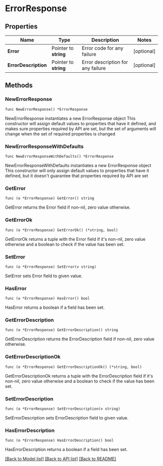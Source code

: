 # ErrorResponse

## Properties

Name | Type | Description | Notes
------------ | ------------- | ------------- | -------------
**Error** | Pointer to **string** | Error code for any failure | [optional] 
**ErrorDescription** | Pointer to **string** | Error description for any failure | [optional] 

## Methods

### NewErrorResponse

`func NewErrorResponse() *ErrorResponse`

NewErrorResponse instantiates a new ErrorResponse object
This constructor will assign default values to properties that have it defined,
and makes sure properties required by API are set, but the set of arguments
will change when the set of required properties is changed

### NewErrorResponseWithDefaults

`func NewErrorResponseWithDefaults() *ErrorResponse`

NewErrorResponseWithDefaults instantiates a new ErrorResponse object
This constructor will only assign default values to properties that have it defined,
but it doesn't guarantee that properties required by API are set

### GetError

`func (o *ErrorResponse) GetError() string`

GetError returns the Error field if non-nil, zero value otherwise.

### GetErrorOk

`func (o *ErrorResponse) GetErrorOk() (*string, bool)`

GetErrorOk returns a tuple with the Error field if it's non-nil, zero value otherwise
and a boolean to check if the value has been set.

### SetError

`func (o *ErrorResponse) SetError(v string)`

SetError sets Error field to given value.

### HasError

`func (o *ErrorResponse) HasError() bool`

HasError returns a boolean if a field has been set.

### GetErrorDescription

`func (o *ErrorResponse) GetErrorDescription() string`

GetErrorDescription returns the ErrorDescription field if non-nil, zero value otherwise.

### GetErrorDescriptionOk

`func (o *ErrorResponse) GetErrorDescriptionOk() (*string, bool)`

GetErrorDescriptionOk returns a tuple with the ErrorDescription field if it's non-nil, zero value otherwise
and a boolean to check if the value has been set.

### SetErrorDescription

`func (o *ErrorResponse) SetErrorDescription(v string)`

SetErrorDescription sets ErrorDescription field to given value.

### HasErrorDescription

`func (o *ErrorResponse) HasErrorDescription() bool`

HasErrorDescription returns a boolean if a field has been set.


[[Back to Model list]](../README.md#documentation-for-models) [[Back to API list]](../README.md#documentation-for-api-endpoints) [[Back to README]](../README.md)


